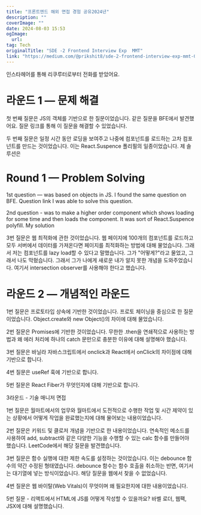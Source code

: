 ```yaml
---
title: "프론트엔드 해외 면접 경험 공유2024년"
description: ""
coverImage: ""
date: 2024-08-03 15:53
ogImage: 
  url: 
tag: Tech
originalTitle: "SDE -2 Frontend Interview Exp  MMT"
link: "https://medium.com/@prikshit8/sde-2-frontend-interview-exp-mmt-001828ab6dc5"
---
```




인스타헤어를 통해 리쿠루터로부터 전화를 받았어요.

# 라운드 1 — 문제 해결

첫 번째 질문은 JS의 객체를 기반으로 한 질문이었습니다. 같은 질문을 BFE에서 발견했어요. 질문 링크를 통해 이 질문을 해결할 수 있었습니다.

두 번째 질문은 일정 시간 동안 로딩을 보여주고 나중에 컴포넌트를 로드하는 고차 컴포넌트를 만드는 것이었습니다. 이는 React.Suspence 폴리필의 일종이었습니다. 제 솔루션은

# Round 1 — Problem Solving

1st question — was based on objects in JS. I found the same question on BFE. Question link I was able to solve this question.

2nd question - was to make a higher order component which shows loading for some time and then loads the component. It was sort of React.Suspence polyfill. My solution

<div class="content-ad"></div>

3번 질문은 웹 최적화에 관한 것이었습니다. 웹 페이지에 100개의 컴포넌트를 로드하고 모두 서버에서 데이터를 가져온다면 페이지를 최적화하는 방법에 대해 물었습니다. 그래서 저는 컴포넌트를 lazy load할 수 있다고 말했습니다. 그가 "어떻게?"라고 물었고, 그래서 나도 막혔습니다. 그래서 그가 나에게 새로운 내가 알지 못한 개념을 도와주었습니다. 여기서 intersection observer를 사용해야 한다고 했습니다.

# 라운드 2 — 개념적인 라운드

1번 질문은 프로토타입 상속에 기반한 것이었습니다. 프로토 체이닝을 중심으로 한 질문이었습니다. Object.create와 new Object()의 차이에 대해 물었습니다.

2번 질문은 Promises에 기반한 것이었습니다. 무한한 .then을 연쇄적으로 사용하는 방법과 왜 에러 처리에 하나의 catch 문만으로 충분한 이유에 대해 설명해야 했습니다.

<div class="content-ad"></div>

3번 질문은 바닐라 자바스크립트에서 onclick과 React에서 onClick의 차이점에 대해 기반으로 합니다.

4번 질문은 useRef 훅에 기반으로 합니다.

5번 질문은 React Fiber가 무엇인지에 대해 기반으로 합니다.

3라운드 - 기술 매니저 면접

<div class="content-ad"></div>

1번 질문은 월마트에서의 업무와 월마트에서 도전적으로 수행한 작업 및 시간 제약이 있는 상황에서 어떻게 작업을 완료했는지에 대해 물어보는 내용이었습니다.

2번 질문은 키워드 및 클로저 개념을 기반으로 한 내용이었습니다. 연속적인 메소드를 사용하여 add, subtract와 같은 다양한 기능을 수행할 수 있는 calc 함수를 만들어야 했습니다. LeetCode에서 해당 질문을 발견했습니다.

3번 질문은 함수 실행에 대한 제한 속도를 설정하는 것이었습니다. 이는 debounce 함수의 약간 수정된 형태였습니다. debounce 함수는 함수 호출을 취소하는 반면, 여기서는 대기열에 넣는 방식이었습니다. 해당 질문을 웹에서 찾을 수 없었습니다.

4번 질문은 웹 바이탈(Web Vitals)이 무엇이며 왜 필요한지에 대한 내용이었습니다.

<div class="content-ad"></div>

5번 질문 - 리액트에서 HTML에 JS를 어떻게 작성할 수 있을까요? 바벨 로더, 웹팩, JSX에 대해 설명했습니다.
